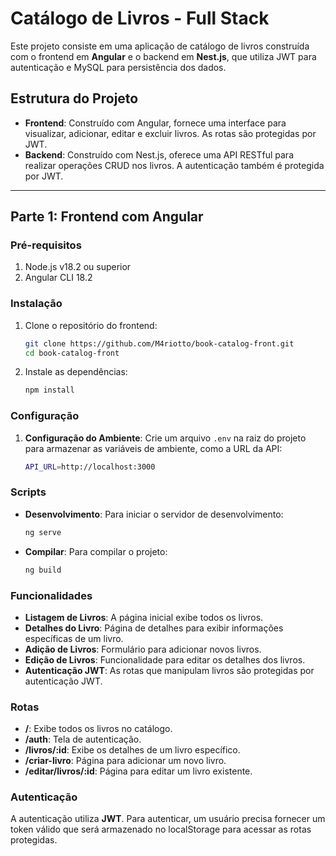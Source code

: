 
# **Catálogo de Livros - Full Stack**

Este projeto consiste em uma aplicação de catálogo de livros construída com o frontend em **Angular** e o backend em **Nest.js**, que utiliza JWT para autenticação e MySQL para persistência dos dados.

## **Estrutura do Projeto**

- **Frontend**: Construído com Angular, fornece uma interface para visualizar, adicionar, editar e excluir livros. As rotas são protegidas por JWT.
- **Backend**: Construído com Nest.js, oferece uma API RESTful para realizar operações CRUD nos livros. A autenticação também é protegida por JWT.

---

## **Parte 1: Frontend com Angular**

### **Pré-requisitos**

1. Node.js v18.2 ou superior
2. Angular CLI 18.2

### **Instalação**

1. Clone o repositório do frontend:
   ```bash
   git clone https://github.com/M4riotto/book-catalog-front.git
   cd book-catalog-front
   ```

2. Instale as dependências:
   ```bash
   npm install
   ```

### **Configuração**

1. **Configuração do Ambiente**: Crie um arquivo `.env` na raiz do projeto para armazenar as variáveis de ambiente, como a URL da API:
   ```bash
   API_URL=http://localhost:3000
   ```

### **Scripts**

- **Desenvolvimento**: Para iniciar o servidor de desenvolvimento:
   ```bash
   ng serve
   ```

- **Compilar**: Para compilar o projeto:
   ```bash
   ng build
   ```

### **Funcionalidades**

- **Listagem de Livros**: A página inicial exibe todos os livros.
- **Detalhes do Livro**: Página de detalhes para exibir informações específicas de um livro.
- **Adição de Livros**: Formulário para adicionar novos livros.
- **Edição de Livros**: Funcionalidade para editar os detalhes dos livros.
- **Autenticação JWT**: As rotas que manipulam livros são protegidas por autenticação JWT.

### **Rotas**

- **/**: Exibe todos os livros no catálogo.
- **/auth**: Tela de autenticação.
- **/livros/:id**: Exibe os detalhes de um livro específico.
- **/criar-livro**: Página para adicionar um novo livro.
- **/editar/livros/:id**: Página para editar um livro existente.

### **Autenticação**

A autenticação utiliza **JWT**. Para autenticar, um usuário precisa fornecer um token válido que será armazenado no localStorage para acessar as rotas protegidas.
